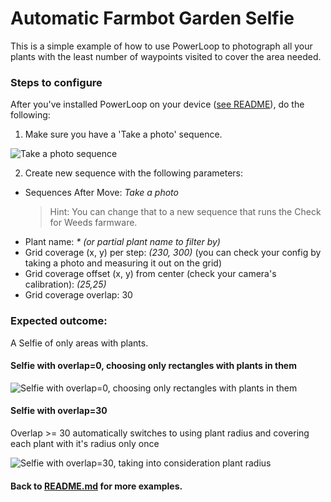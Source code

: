 # Automatic Farmbot Garden Selfie

This is a simple example of how to use PowerLoop to photograph all your plants with the least number of waypoints visited to cover the area needed.

### Steps to configure

After you've installed PowerLoop on your device ([see README](../README.md)), do the following:

1. Make sure you have a 'Take a photo' sequence.

![Take a photo sequence](http://i.imgur.com/hl6Gk2t.png)

2. Create new sequence with the following parameters:
- Sequences After Move: *Take a photo*
    > Hint: You can change that to a new sequence that runs the Check for Weeds farmware.
- Plant name: *\* (or partial plant name to filter by)*
- Grid coverage (x, y) per step: *(230, 300)* (you can check your config by taking a photo and measuring it out on the grid)
- Grid coverage offset (x, y) from center (check your camera's calibration): *(25,25)*
- Grid coverage overlap: 30


### Expected outcome:

A Selfie of only areas with plants.

#### Selfie with overlap=0, choosing only rectangles with plants in them

![Selfie with overlap=0, choosing only rectangles with plants in them](http://i.imgur.com/7epQ6ja.png)

#### Selfie with overlap=30
Overlap >= 30 automatically switches to using plant radius and covering each plant with it's radius only once

![Selfie with overlap=30, taking into consideration plant radius](http://i.imgur.com/jpcPl1J.png)


#### Back to [README.md](../README.md) for more examples.